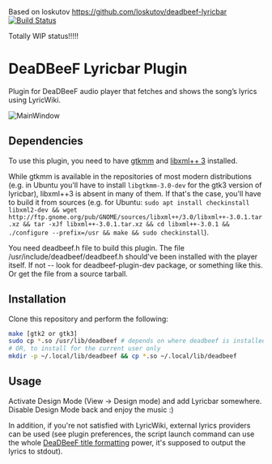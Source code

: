 Based on loskutov https://github.com/loskutov/deadbeef-lyricbar
[![Build Status](https://travis-ci.org/loskutov/deadbeef-lyricbar.svg)](https://travis-ci.org/deadbeef-lyricbar)

Totally WIP status!!!!!

# DeaDBeeF Lyricbar Plugin
Plugin for DeaDBeeF audio player that fetches and shows the song’s lyrics using LyricWiki.

![MainWindow](https://user-images.githubusercontent.com/4272271/129489072-7d3b6b56-a8da-4230-b476-3cee2c3ca1bb.png)


## Dependencies
To use this plugin, you need to have [gtkmm](http://www.gtkmm.org/) and [libxml++ 3](http://libxmlplusplus.sourceforge.net/) installed.

While gtkmm is available in the repositories of most modern distributions (e.g. in Ubuntu you'll have to install `libgtkmm-3.0-dev` for the gtk3 version of lyricbar), libxml++3 is absent in many of them. If that's the case, you'll have to build it from sources (e.g. for Ubuntu: `sudo apt install checkinstall libxml2-dev && wget http://ftp.gnome.org/pub/GNOME/sources/libxml++/3.0/libxml++-3.0.1.tar.xz && tar -xJf libxml++-3.0.1.tar.xz && cd libxml++-3.0.1 && ./configure --prefix=/usr && make && sudo checkinstall`).

You need deadbeef.h file to build this plugin. The file /usr/include/deadbeef/deadbeef.h should've been installed with the player itself. If not -- look for deadbeef-plugin-dev package, or something like this. Or get the file from a source tarball.

## Installation
Clone this repository and perform the following:
```sh
make [gtk2 or gtk3]
sudo cp *.so /usr/lib/deadbeef # depends on where deadbeef is installed
# OR, to install for the current user only
mkdir -p ~/.local/lib/deadbeef && cp *.so ~/.local/lib/deadbeef
```

## Usage
Activate Design Mode (View → Design mode) and add Lyricbar somewhere. Disable Design Mode back and enjoy the music :)

In addition, if you're not satisfied with LyricWiki, external lyrics providers can be used (see plugin preferences, the script launch command can use the whole [DeaDBeeF title formatting](https://github.com/DeaDBeeF-Player/deadbeef/wiki/Title-formatting-2.0) power, it's supposed to output the lyrics to stdout).
